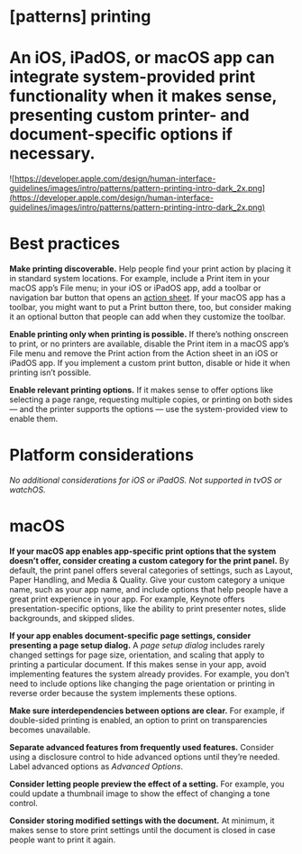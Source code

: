 # **[patterns] printing**

# An iOS, iPadOS, or macOS app can integrate system-provided print functionality when it makes sense, presenting custom printer- and document-specific options if necessary.

![https://developer.apple.com/design/human-interface-guidelines/images/intro/patterns/pattern-printing-intro-dark_2x.png](https://developer.apple.com/design/human-interface-guidelines/images/intro/patterns/pattern-printing-intro-dark_2x.png)

# **Best practices**

**Make printing discoverable.** Help people find your print action by placing it in standard system locations. For example, include a Print item in your macOS app’s File menu; in your iOS or iPadOS app, add a toolbar or navigation bar button that opens an [action sheet](https://developer.apple.com/design/human-interface-guidelines/components/presentation/action-sheets/). If your macOS app has a toolbar, you might want to put a Print button there, too, but consider making it an optional button that people can add when they customize the toolbar.

**Enable printing only when printing is possible.** If there’s nothing onscreen to print, or no printers are available, disable the Print item in a macOS app’s File menu and remove the Print action from the Action sheet in an iOS or iPadOS app. If you implement a custom print button, disable or hide it when printing isn’t possible.

**Enable relevant printing options.** If it makes sense to offer options like selecting a page range, requesting multiple copies, or printing on both sides — and the printer supports the options — use the system-provided view to enable them.

# **Platform considerations**

*No additional considerations for iOS or iPadOS. Not supported in tvOS or watchOS.*

# **macOS**

**If your macOS app enables app-specific print options that the system doesn’t offer, consider creating a custom category for the print panel.** By default, the print panel offers several categories of settings, such as Layout, Paper Handling, and Media & Quality. Give your custom category a unique name, such as your app name, and include options that help people have a great print experience in your app. For example, Keynote offers presentation-specific options, like the ability to print presenter notes, slide backgrounds, and skipped slides.

**If your app enables document-specific page settings, consider presenting a page setup dialog.** A *page setup dialog* includes rarely changed settings for page size, orientation, and scaling that apply to printing a particular document. If this makes sense in your app, avoid implementing features the system already provides. For example, you don’t need to include options like changing the page orientation or printing in reverse order because the system implements these options.

**Make sure interdependencies between options are clear.** For example, if double-sided printing is enabled, an option to print on transparencies becomes unavailable.

**Separate advanced features from frequently used features.** Consider using a disclosure control to hide advanced options until they’re needed. Label advanced options as *Advanced Options*.

**Consider letting people preview the effect of a setting.** For example, you could update a thumbnail image to show the effect of changing a tone control.

**Consider storing modified settings with the document.** At minimum, it makes sense to store print settings until the document is closed in case people want to print it again.